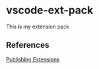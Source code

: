 # vscode-ext-pack

This is my extension pack

## References

[Publishing Extensions](https://code.visualstudio.com/docs/extensions/publish-extension
)
